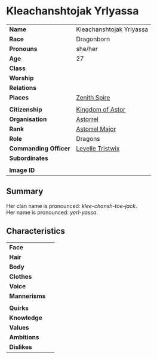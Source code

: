 # Kleachanshtojak Yrlyassa

|||
| --- | --- |
| **Name** | Kleachanshtojak Yrlyassa | character.3
| **Race** | Dragonborn |
| **Pronouns** | she/her |
| **Age** | 27 |
| **Class** | |
| **Worship** | |
| **Relations** | |
| **Places** | [Zenith Spire](../places/buildings/zenith-spire.md) |
|||
| **Citizenship** | [Kingdom of Astor](../civilisations/kingdom-of-astor/kingdom-of-astor.md) |
| **Organisation** | [Astorrel](../organisations/astorrel/astorrel.md) |
| **Rank** | [Astorrel Major](../organisations/astorrel/ranks/astorrel-major.md) |
| **Role** | Dragons |
| **Commanding Officer** | [Levelle Tristwix](levelle-tristwix.md) |
| **Subordinates** |  |
|||
| **Image ID** | |

## Summary

Her clan name is pronounced: *klee-chansh-toe-jack*.  
Her name is pronounced: *yerl-yassa*.

## Characteristics

| | |
| --- | --- |
| **Face** | | characteristics.2
| **Hair** | |
| **Body** | |
| **Clothes** | |
| **Voice** | |
| **Mannerisms** | |
| | |
| **Quirks** | |
| **Knowledge** | |
| **Values** | |
| **Ambitions** | |
| **Dislikes** | |
